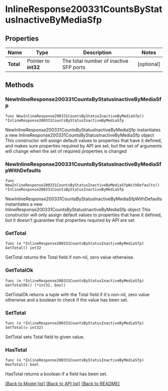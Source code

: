 # InlineResponse200331CountsByStatusInactiveByMediaSfp

## Properties

Name | Type | Description | Notes
------------ | ------------- | ------------- | -------------
**Total** | Pointer to **int32** | The total number of inactive SFP ports | [optional] 

## Methods

### NewInlineResponse200331CountsByStatusInactiveByMediaSfp

`func NewInlineResponse200331CountsByStatusInactiveByMediaSfp() *InlineResponse200331CountsByStatusInactiveByMediaSfp`

NewInlineResponse200331CountsByStatusInactiveByMediaSfp instantiates a new InlineResponse200331CountsByStatusInactiveByMediaSfp object
This constructor will assign default values to properties that have it defined,
and makes sure properties required by API are set, but the set of arguments
will change when the set of required properties is changed

### NewInlineResponse200331CountsByStatusInactiveByMediaSfpWithDefaults

`func NewInlineResponse200331CountsByStatusInactiveByMediaSfpWithDefaults() *InlineResponse200331CountsByStatusInactiveByMediaSfp`

NewInlineResponse200331CountsByStatusInactiveByMediaSfpWithDefaults instantiates a new InlineResponse200331CountsByStatusInactiveByMediaSfp object
This constructor will only assign default values to properties that have it defined,
but it doesn't guarantee that properties required by API are set

### GetTotal

`func (o *InlineResponse200331CountsByStatusInactiveByMediaSfp) GetTotal() int32`

GetTotal returns the Total field if non-nil, zero value otherwise.

### GetTotalOk

`func (o *InlineResponse200331CountsByStatusInactiveByMediaSfp) GetTotalOk() (*int32, bool)`

GetTotalOk returns a tuple with the Total field if it's non-nil, zero value otherwise
and a boolean to check if the value has been set.

### SetTotal

`func (o *InlineResponse200331CountsByStatusInactiveByMediaSfp) SetTotal(v int32)`

SetTotal sets Total field to given value.

### HasTotal

`func (o *InlineResponse200331CountsByStatusInactiveByMediaSfp) HasTotal() bool`

HasTotal returns a boolean if a field has been set.


[[Back to Model list]](../README.md#documentation-for-models) [[Back to API list]](../README.md#documentation-for-api-endpoints) [[Back to README]](../README.md)


